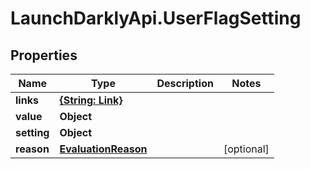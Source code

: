 # LaunchDarklyApi.UserFlagSetting

## Properties

Name | Type | Description | Notes
------------ | ------------- | ------------- | -------------
**links** | [**{String: Link}**](Link.md) |  | 
**value** | **Object** |  | 
**setting** | **Object** |  | 
**reason** | [**EvaluationReason**](EvaluationReason.md) |  | [optional] 


